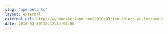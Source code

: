 ```yaml
---
slug: "openbeta-tc"
layout: external
external_url: http://wynnnetherland.com/2010/03/ten-things-we-learned-building-tweetcongress-org/
date: 2010-03-30T10:12:14-05:00
---
```

